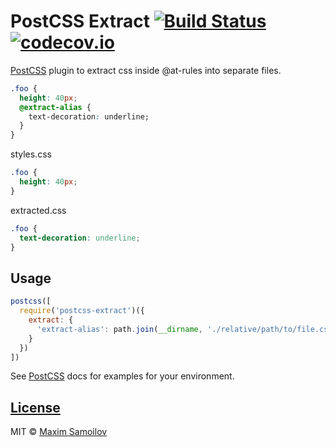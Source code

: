 # PostCSS Extract [![Build Status][ci-img]][ci] [![codecov.io][codecov-img]][codecov]

[PostCSS] plugin to extract css inside @at-rules into separate files.

[PostCSS]:     https://github.com/postcss/postcss
[ci-img]:      https://travis-ci.org/Nitive/postcss-extract.svg
[ci]:          https://travis-ci.org/Nitive/postcss-extract
[codecov-img]: https://codecov.io/github/Nitive/postcss-extract/coverage.svg?branch=master
[codecov]:     https://codecov.io/github/Nitive/postcss-extract?branch=master

```css
.foo {
  height: 40px;
  @extract-alias {
    text-decoration: underline;
  }
}
```

styles.css
```css
.foo {
  height: 40px;
}
```

extracted.css
```css
.foo {
  text-decoration: underline;
}
```

## Usage

```js
postcss([
  require('postcss-extract')({
    extract: {
      'extract-alias': path.join(__dirname, './relative/path/to/file.css')
    }
  })
])
```

See [PostCSS] docs for examples for your environment.

## [License](/LICENSE)
MIT © [Maxim Samoilov](http://github.com/nitive)

